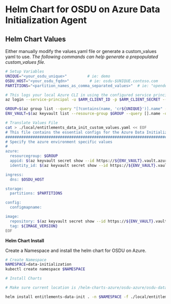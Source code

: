 # Helm Chart for OSDU on Azure Data Initialization Agent

## Helm Chart Values
Either manually modify the values.yaml file or generate a custom_values yaml to use.
_The following commands can help generate a prepopulated custom_values file._
```bash
# Setup Variables
UNIQUE="<your_osdu_unique>"         # ie: demo
OSDU_HOST="<your_osdu_fqdn>"         # ie: osdu-$UNIQUE.contoso.com
PARTITIONS="<partition_names_as_comma_separated_values>"  # ie: "opendes" OR "opendes,opendes1"

# This logs your local Azure CLI in using the configured service principal.
az login --service-principal -u $ARM_CLIENT_ID -p $ARM_CLIENT_SECRET --tenant $ARM_TENANT_ID

GROUP=$(az group list --query "[?contains(name, 'cr${UNIQUE}')].name" -otsv)
ENV_VAULT=$(az keyvault list --resource-group $GROUP --query [].name -otsv)

# Translate Values File
cat > ./local/entitlements_data_init_custom_values.yaml << EOF
# This file contains the essential configs for the Azure Data Initialization Agent
################################################################################
# Specify the azure environment specific values
#
azure:
  resourcegroup: $GROUP
  appid: $(az keyvault secret show --id https://${ENV_VAULT}.vault.azure.net/secrets/app-dev-sp-username --query value -otsv)-rg
  identity_id: $(az keyvault secret show --id https://${ENV_VAULT}.vault.azure.net/secrets/osdu-identity-id --query value -otsv)

ingress:
  dns: $OSDU_HOST

storage:
  partitions: $PARTITIONS

config:
  configmapname: 

image:
  repository: $(az keyvault secret show --id https://${ENV_VAULT}.vault.azure.net/secrets/container-registry --query value -otsv).azurecr.io
  tag: ${IMAGE_VERSION}
EOF
```

__Helm Chart Install__

Create a Namespace and install the helm chart for OSDU on Azure.

```bash
# Create Namespace
NAMESPACE=data-initialization
kubectl create namespace $NAMESPACE

# Install Charts

# Make sure current location is /helm-charts-azure/osdu-azure/osdu-data-initialization/entitlements-data-initialization

helm install entitlements-data-init . -n $NAMESPACE -f ./local/entitlements_data_init_custom_values.yaml
```